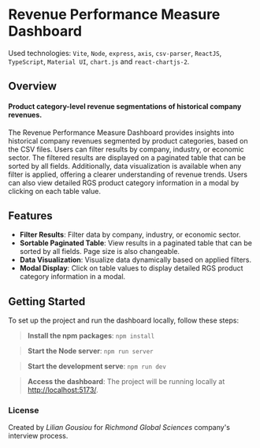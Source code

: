 # Revenue Performance Measure Dashboard

Used technologies: `Vite`, `Node`, `express`, `axis`, `csv-parser`, `ReactJS`,
`TypeScript`, `Material UI`, `chart.js` and `react-chartjs-2`.

## Overview

#### Product category-level revenue segmentations of historical company revenues.

The Revenue Performance Measure Dashboard provides insights into historical
company revenues segmented by product categories, based on the CSV files. Users
can filter results by company, industry, or economic sector. The filtered
results are displayed on a paginated table that can be sorted by all fields.
Additionally, data visualization is available when any filter is applied,
offering a clearer understanding of revenue trends. Users can also view detailed
RGS product category information in a modal by clicking on each table value.

## Features

- **Filter Results**: Filter data by company, industry, or economic sector.
- **Sortable Paginated Table**: View results in a paginated table that can be
  sorted by all fields. Page size is also changeable.
- **Data Visualization**: Visualize data dynamically based on applied filters.
- **Modal Display**: Click on table values to display detailed RGS product
  category information in a modal.

## Getting Started

To set up the project and run the dashboard locally, follow these steps:

> **Install the npm packages**: `npm install`

> **Start the Node server**: `npm run server`

> **Start the development serve**: `npm run dev`

> **Access the dashboard**: The project will be running locally at
> [http://localhost:5173/](http://localhost:5173/).

### License

Created by _Lilian Gousiou_ for _Richmond Global Sciences_ company's interview
process.
